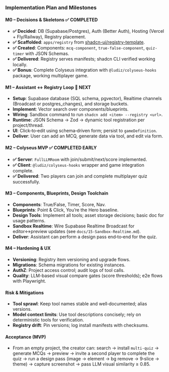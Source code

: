 ### Implementation Plan and Milestones

#### M0 – Decisions & Skeletons ✅ COMPLETED

- **✅ Decided**: DB (Supabase/Postgres), Auth (Better Auth), Hosting (Vercel + Fly/Railway), Registry placement.
- **✅ Scaffolded**: `apps/registry` from [shadcn-ui/registry-template](https://github.com/shadcn-ui/registry-template).
- **✅ Created**: Components: `mcq-component`, `true-false-component`, `quiz-timer` with JSON Schemas.
- **✅ Delivered**: Registry serves manifests; shadcn CLI verified working locally.
- **✅ Bonus**: Complete Colyseus integration with `@ludiz/colyseus-hooks` package, working multiplayer game.

#### M1 – Assistant ↔ Registry Loop 🚧 NEXT

- **Setup**: Supabase database (SQL schema, pgvector), Realtime channels (Broadcast or postgres_changes), and storage buckets.
- **Implement**: Vector search over components/blueprints.
- **Wiring**: Sandbox command to run `shadcn add <item> --registry <url>`.
- **Runtime**: JSON Schema → Zod → dynamic tool registration per project/thread.
- **UI**: Click‑to‑edit using schema‑driven form; persist to `gameDefinition`.
- **Deliver**: User can add an MCQ, generate data via tool, and edit via form.

#### M2 – Colyseus MVP ✅ COMPLETED EARLY

- **✅ Server**: `FullLLMRoom` with join/submit/next/score implemented.
- **✅ Client**: `@ludiz/colyseus-hooks` wrapper and game integration complete.
- **✅ Delivered**: Two players can join and complete multiplayer quiz successfully.

#### M3 – Components, Blueprints, Design Toolchain

- **Components**: True/False, Timer, Score, Nav.
- **Blueprints**: Point & Click, You’re the Hero baseline.
- **Design Tools**: Implement all tools; asset storage decisions; basic doc for usage patterns.
- **Sandbox Realtime**: Wire Supabase Realtime Broadcast for editor↔preview updates (see `docs/15-Sandbox-Realtime.md`).
- **Deliver**: Assistant can perform a design pass end‑to‑end for the quiz.

#### M4 – Hardening & UX

- **Versioning**: Registry item versioning and upgrade flows.
- **Migrations**: Schema migrations for existing instances.
- **AuthZ**: Project access control; audit logs of tool calls.
- **Quality**: LLM-based visual compare gates (score thresholds); e2e flows with Playwright.

#### Risk & Mitigations

- **Tool sprawl**: Keep tool names stable and well‑documented; alias versions.
- **Model context limits**: Use tool descriptions concisely; rely on deterministic tools for verification.
- **Registry drift**: Pin versions; log install manifests with checksums.

#### Acceptance (MVP)

- From an empty project, the creator can: search → install `multi-quiz` → generate MCQs → preview → invite a second player to complete the quiz → run a design pass (image → element → bg remove → 9‑slice → theme) → capture screenshot → pass LLM visual similarity ≥ 0.85.
